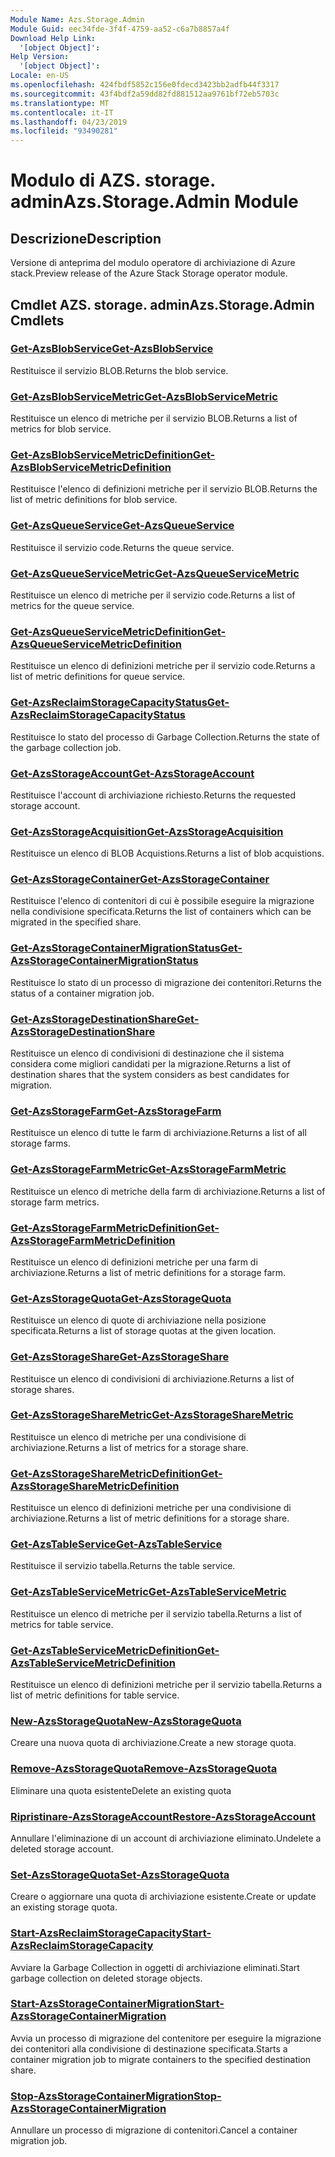 ```yaml
---
Module Name: Azs.Storage.Admin
Module Guid: eec34fde-3f4f-4759-aa52-c6a7b8857a4f
Download Help Link:
  '[object Object]': 
Help Version:
  '[object Object]': 
Locale: en-US
ms.openlocfilehash: 424fbdf5852c156e0fdecd3423bb2adfb44f3317
ms.sourcegitcommit: 43f4bdf2a59dd82fd881512aa9761bf72eb5703c
ms.translationtype: MT
ms.contentlocale: it-IT
ms.lasthandoff: 04/23/2019
ms.locfileid: "93490281"
---
```

# <span data-ttu-id="719ff-101">Modulo di AZS. storage. admin</span><span class="sxs-lookup"><span data-stu-id="719ff-101">Azs.Storage.Admin Module</span></span>
## <span data-ttu-id="719ff-102">Descrizione</span><span class="sxs-lookup"><span data-stu-id="719ff-102">Description</span></span>
<span data-ttu-id="719ff-103">Versione di anteprima del modulo operatore di archiviazione di Azure stack.</span><span class="sxs-lookup"><span data-stu-id="719ff-103">Preview release of the Azure Stack Storage operator module.</span></span>

## <span data-ttu-id="719ff-104">Cmdlet AZS. storage. admin</span><span class="sxs-lookup"><span data-stu-id="719ff-104">Azs.Storage.Admin Cmdlets</span></span>
### [<span data-ttu-id="719ff-105">Get-AzsBlobService</span><span class="sxs-lookup"><span data-stu-id="719ff-105">Get-AzsBlobService</span></span>](Get-AzsBlobService.md)
<span data-ttu-id="719ff-106">Restituisce il servizio BLOB.</span><span class="sxs-lookup"><span data-stu-id="719ff-106">Returns the blob service.</span></span>

### [<span data-ttu-id="719ff-107">Get-AzsBlobServiceMetric</span><span class="sxs-lookup"><span data-stu-id="719ff-107">Get-AzsBlobServiceMetric</span></span>](Get-AzsBlobServiceMetric.md)
<span data-ttu-id="719ff-108">Restituisce un elenco di metriche per il servizio BLOB.</span><span class="sxs-lookup"><span data-stu-id="719ff-108">Returns a list of metrics for blob service.</span></span>

### [<span data-ttu-id="719ff-109">Get-AzsBlobServiceMetricDefinition</span><span class="sxs-lookup"><span data-stu-id="719ff-109">Get-AzsBlobServiceMetricDefinition</span></span>](Get-AzsBlobServiceMetricDefinition.md)
<span data-ttu-id="719ff-110">Restituisce l'elenco di definizioni metriche per il servizio BLOB.</span><span class="sxs-lookup"><span data-stu-id="719ff-110">Returns the list of metric definitions for blob service.</span></span>

### [<span data-ttu-id="719ff-111">Get-AzsQueueService</span><span class="sxs-lookup"><span data-stu-id="719ff-111">Get-AzsQueueService</span></span>](Get-AzsQueueService.md)
<span data-ttu-id="719ff-112">Restituisce il servizio code.</span><span class="sxs-lookup"><span data-stu-id="719ff-112">Returns the queue service.</span></span>

### [<span data-ttu-id="719ff-113">Get-AzsQueueServiceMetric</span><span class="sxs-lookup"><span data-stu-id="719ff-113">Get-AzsQueueServiceMetric</span></span>](Get-AzsQueueServiceMetric.md)
<span data-ttu-id="719ff-114">Restituisce un elenco di metriche per il servizio code.</span><span class="sxs-lookup"><span data-stu-id="719ff-114">Returns a list of metrics for the queue service.</span></span>

### [<span data-ttu-id="719ff-115">Get-AzsQueueServiceMetricDefinition</span><span class="sxs-lookup"><span data-stu-id="719ff-115">Get-AzsQueueServiceMetricDefinition</span></span>](Get-AzsQueueServiceMetricDefinition.md)
<span data-ttu-id="719ff-116">Restituisce un elenco di definizioni metriche per il servizio code.</span><span class="sxs-lookup"><span data-stu-id="719ff-116">Returns a list of metric definitions for queue service.</span></span>

### [<span data-ttu-id="719ff-117">Get-AzsReclaimStorageCapacityStatus</span><span class="sxs-lookup"><span data-stu-id="719ff-117">Get-AzsReclaimStorageCapacityStatus</span></span>](Get-AzsReclaimStorageCapacityStatus.md)
<span data-ttu-id="719ff-118">Restituisce lo stato del processo di Garbage Collection.</span><span class="sxs-lookup"><span data-stu-id="719ff-118">Returns the state of the garbage collection job.</span></span>

### [<span data-ttu-id="719ff-119">Get-AzsStorageAccount</span><span class="sxs-lookup"><span data-stu-id="719ff-119">Get-AzsStorageAccount</span></span>](Get-AzsStorageAccount.md)
<span data-ttu-id="719ff-120">Restituisce l'account di archiviazione richiesto.</span><span class="sxs-lookup"><span data-stu-id="719ff-120">Returns the requested storage account.</span></span>

### [<span data-ttu-id="719ff-121">Get-AzsStorageAcquisition</span><span class="sxs-lookup"><span data-stu-id="719ff-121">Get-AzsStorageAcquisition</span></span>](Get-AzsStorageAcquisition.md)
<span data-ttu-id="719ff-122">Restituisce un elenco di BLOB Acquistions.</span><span class="sxs-lookup"><span data-stu-id="719ff-122">Returns a list of blob acquistions.</span></span>

### [<span data-ttu-id="719ff-123">Get-AzsStorageContainer</span><span class="sxs-lookup"><span data-stu-id="719ff-123">Get-AzsStorageContainer</span></span>](Get-AzsStorageContainer.md)
<span data-ttu-id="719ff-124">Restituisce l'elenco di contenitori di cui è possibile eseguire la migrazione nella condivisione specificata.</span><span class="sxs-lookup"><span data-stu-id="719ff-124">Returns the list of containers which can be migrated in the specified share.</span></span>

### [<span data-ttu-id="719ff-125">Get-AzsStorageContainerMigrationStatus</span><span class="sxs-lookup"><span data-stu-id="719ff-125">Get-AzsStorageContainerMigrationStatus</span></span>](Get-AzsStorageContainerMigrationStatus.md)
<span data-ttu-id="719ff-126">Restituisce lo stato di un processo di migrazione dei contenitori.</span><span class="sxs-lookup"><span data-stu-id="719ff-126">Returns the status of a container migration job.</span></span>

### [<span data-ttu-id="719ff-127">Get-AzsStorageDestinationShare</span><span class="sxs-lookup"><span data-stu-id="719ff-127">Get-AzsStorageDestinationShare</span></span>](Get-AzsStorageDestinationShare.md)
<span data-ttu-id="719ff-128">Restituisce un elenco di condivisioni di destinazione che il sistema considera come migliori candidati per la migrazione.</span><span class="sxs-lookup"><span data-stu-id="719ff-128">Returns a list of destination shares that the system considers as best candidates for migration.</span></span>

### [<span data-ttu-id="719ff-129">Get-AzsStorageFarm</span><span class="sxs-lookup"><span data-stu-id="719ff-129">Get-AzsStorageFarm</span></span>](Get-AzsStorageFarm.md)
<span data-ttu-id="719ff-130">Restituisce un elenco di tutte le farm di archiviazione.</span><span class="sxs-lookup"><span data-stu-id="719ff-130">Returns a list of all storage farms.</span></span>

### [<span data-ttu-id="719ff-131">Get-AzsStorageFarmMetric</span><span class="sxs-lookup"><span data-stu-id="719ff-131">Get-AzsStorageFarmMetric</span></span>](Get-AzsStorageFarmMetric.md)
<span data-ttu-id="719ff-132">Restituisce un elenco di metriche della farm di archiviazione.</span><span class="sxs-lookup"><span data-stu-id="719ff-132">Returns a list of storage farm metrics.</span></span>

### [<span data-ttu-id="719ff-133">Get-AzsStorageFarmMetricDefinition</span><span class="sxs-lookup"><span data-stu-id="719ff-133">Get-AzsStorageFarmMetricDefinition</span></span>](Get-AzsStorageFarmMetricDefinition.md)
<span data-ttu-id="719ff-134">Restituisce un elenco di definizioni metriche per una farm di archiviazione.</span><span class="sxs-lookup"><span data-stu-id="719ff-134">Returns a list of metric definitions for a storage farm.</span></span>

### [<span data-ttu-id="719ff-135">Get-AzsStorageQuota</span><span class="sxs-lookup"><span data-stu-id="719ff-135">Get-AzsStorageQuota</span></span>](Get-AzsStorageQuota.md)
<span data-ttu-id="719ff-136">Restituisce un elenco di quote di archiviazione nella posizione specificata.</span><span class="sxs-lookup"><span data-stu-id="719ff-136">Returns a list of storage quotas at the given location.</span></span>

### [<span data-ttu-id="719ff-137">Get-AzsStorageShare</span><span class="sxs-lookup"><span data-stu-id="719ff-137">Get-AzsStorageShare</span></span>](Get-AzsStorageShare.md)
<span data-ttu-id="719ff-138">Restituisce un elenco di condivisioni di archiviazione.</span><span class="sxs-lookup"><span data-stu-id="719ff-138">Returns a list of storage shares.</span></span>

### [<span data-ttu-id="719ff-139">Get-AzsStorageShareMetric</span><span class="sxs-lookup"><span data-stu-id="719ff-139">Get-AzsStorageShareMetric</span></span>](Get-AzsStorageShareMetric.md)
<span data-ttu-id="719ff-140">Restituisce un elenco di metriche per una condivisione di archiviazione.</span><span class="sxs-lookup"><span data-stu-id="719ff-140">Returns a list of metrics for a storage share.</span></span>

### [<span data-ttu-id="719ff-141">Get-AzsStorageShareMetricDefinition</span><span class="sxs-lookup"><span data-stu-id="719ff-141">Get-AzsStorageShareMetricDefinition</span></span>](Get-AzsStorageShareMetricDefinition.md)
<span data-ttu-id="719ff-142">Restituisce un elenco di definizioni metriche per una condivisione di archiviazione.</span><span class="sxs-lookup"><span data-stu-id="719ff-142">Returns a list of metric definitions for a storage share.</span></span>

### [<span data-ttu-id="719ff-143">Get-AzsTableService</span><span class="sxs-lookup"><span data-stu-id="719ff-143">Get-AzsTableService</span></span>](Get-AzsTableService.md)
<span data-ttu-id="719ff-144">Restituisce il servizio tabella.</span><span class="sxs-lookup"><span data-stu-id="719ff-144">Returns the table service.</span></span>

### [<span data-ttu-id="719ff-145">Get-AzsTableServiceMetric</span><span class="sxs-lookup"><span data-stu-id="719ff-145">Get-AzsTableServiceMetric</span></span>](Get-AzsTableServiceMetric.md)
<span data-ttu-id="719ff-146">Restituisce un elenco di metriche per il servizio tabella.</span><span class="sxs-lookup"><span data-stu-id="719ff-146">Returns a list of metrics for table service.</span></span>

### [<span data-ttu-id="719ff-147">Get-AzsTableServiceMetricDefinition</span><span class="sxs-lookup"><span data-stu-id="719ff-147">Get-AzsTableServiceMetricDefinition</span></span>](Get-AzsTableServiceMetricDefinition.md)
<span data-ttu-id="719ff-148">Restituisce un elenco di definizioni metriche per il servizio tabella.</span><span class="sxs-lookup"><span data-stu-id="719ff-148">Returns a list of metric definitions for table service.</span></span>

### [<span data-ttu-id="719ff-149">New-AzsStorageQuota</span><span class="sxs-lookup"><span data-stu-id="719ff-149">New-AzsStorageQuota</span></span>](New-AzsStorageQuota.md)
<span data-ttu-id="719ff-150">Creare una nuova quota di archiviazione.</span><span class="sxs-lookup"><span data-stu-id="719ff-150">Create a new storage quota.</span></span>

### [<span data-ttu-id="719ff-151">Remove-AzsStorageQuota</span><span class="sxs-lookup"><span data-stu-id="719ff-151">Remove-AzsStorageQuota</span></span>](Remove-AzsStorageQuota.md)
<span data-ttu-id="719ff-152">Eliminare una quota esistente</span><span class="sxs-lookup"><span data-stu-id="719ff-152">Delete an existing quota</span></span>

### [<span data-ttu-id="719ff-153">Ripristinare-AzsStorageAccount</span><span class="sxs-lookup"><span data-stu-id="719ff-153">Restore-AzsStorageAccount</span></span>](Restore-AzsStorageAccount.md)
<span data-ttu-id="719ff-154">Annullare l'eliminazione di un account di archiviazione eliminato.</span><span class="sxs-lookup"><span data-stu-id="719ff-154">Undelete a deleted storage account.</span></span>

### [<span data-ttu-id="719ff-155">Set-AzsStorageQuota</span><span class="sxs-lookup"><span data-stu-id="719ff-155">Set-AzsStorageQuota</span></span>](Set-AzsStorageQuota.md)
<span data-ttu-id="719ff-156">Creare o aggiornare una quota di archiviazione esistente.</span><span class="sxs-lookup"><span data-stu-id="719ff-156">Create or update an existing storage quota.</span></span>

### [<span data-ttu-id="719ff-157">Start-AzsReclaimStorageCapacity</span><span class="sxs-lookup"><span data-stu-id="719ff-157">Start-AzsReclaimStorageCapacity</span></span>](Start-AzsReclaimStorageCapacity.md)
<span data-ttu-id="719ff-158">Avviare la Garbage Collection in oggetti di archiviazione eliminati.</span><span class="sxs-lookup"><span data-stu-id="719ff-158">Start garbage collection on deleted storage objects.</span></span>

### [<span data-ttu-id="719ff-159">Start-AzsStorageContainerMigration</span><span class="sxs-lookup"><span data-stu-id="719ff-159">Start-AzsStorageContainerMigration</span></span>](Start-AzsStorageContainerMigration.md)
<span data-ttu-id="719ff-160">Avvia un processo di migrazione del contenitore per eseguire la migrazione dei contenitori alla condivisione di destinazione specificata.</span><span class="sxs-lookup"><span data-stu-id="719ff-160">Starts a container migration job to migrate containers to the specified destination share.</span></span>

### [<span data-ttu-id="719ff-161">Stop-AzsStorageContainerMigration</span><span class="sxs-lookup"><span data-stu-id="719ff-161">Stop-AzsStorageContainerMigration</span></span>](Stop-AzsStorageContainerMigration.md)
<span data-ttu-id="719ff-162">Annullare un processo di migrazione di contenitori.</span><span class="sxs-lookup"><span data-stu-id="719ff-162">Cancel a container migration job.</span></span>

